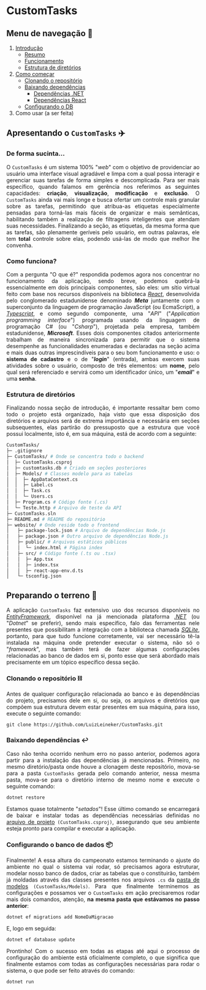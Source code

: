 # CustomTasks

## Menu de navegação 📍
1. [Introdução](#apresentando-o-customtasks-%EF%B8%8F)
   - [Resumo](#de-forma-sucinta)
   - [Funcionamento](#como-funciona)
   - [Estrutura de diretórios](#estrutura-de-diretórios)
3. [Como começar](#preparando-o-terreno-)
   - [Clonando o repositório](#clonando-o-repositório-%EF%B8%8F)
   - [Baixando dependências](#baixando-dependências-%EF%B8%8F)
     - [Dependências .NET](.)
     - [Dependências React](.)
   - [Configurando o DB](#configurando-o-banco-de-dados-)
4. Como usar (a ser feita)

## Apresentando o `CustomTasks` ✈️

### De forma sucinta...
<p align="justify">
O <code>CustomTasks</code> é um sistema 100% "<em>web</em>" com o objetivo de providenciar ao usuário uma interface visual agradável e limpa com a qual possa interagir e gerenciar suas tarefas de forma simples e descomplicada. Para ser mais específico, quando falamos em gerência nos referimos as seguintes capacidades: <strong>criação</strong>, <strong>visualização</strong>, <strong>modificação</strong> e <strong>exclusão</strong>. O <code>CustomTasks</code> ainda vai mais longe e busca ofertar um controle mais granular sobre as tarefas, permitindo que atribua-as etiquetas especialmente pensadas para torná-las mais fáceis de organizar e mais semânticas, habilitando também a realização de filtragens inteligentes que atendam suas necessidades. Finalizando a seção, as etiquetas, da mesma forma que as tarefas, são plenamente geríveis pelo usuário, em outras palavras, ele tem <strong>total</strong> controle sobre elas, podendo usá-las de modo que melhor lhe convenha.
</p>

### Como funciona?
<p align="justify">
Com a pergunta "O que é?" respondida podemos agora nos concentrar no funcionamento da aplicação, sendo breve, podemos quebrá-la essencialmente em dois principais componentes, são eles: um sítio virtual feito com base nos recursos disponíveis na biblioteca <a href="https://react.dev/"><em>React</em></a>, desenvolvida pelo conglomerado estadunidense denominado <strong><em>Meta</em></strong> juntamente com o superconjunto da linguagem de programação JavaScript (ou EcmaScript), a <a href="https://www.typescriptlang.org/"><em>Typescript</em></a>, e como segundo componente, uma "<em>API</em>" ("<em>Application programming interface</em>") programada usando da linguagem de programação C# (ou "<em>Csharp</em>"), projetada pela empresa, também estadunidense, <strong><em>Microsoft</em></strong>. Esses dois componentes citados anteriormente trabalham de maneira sincronizada para permitir que o sistema desempenhe as funcionalidades enumeradas e declaradas na seção acima e mais duas outras imprescindíveis para o seu bom funcionamento e uso: o <strong> sistema de cadastro</strong> e o de "<strong><em>login</em></strong>" (entrada), ambas exercem suas atividades sobre o usuário, composto de  três elementos: um <strong>nome</strong>, pelo qual será referenciado e servirá como um identificador único, um "<strong><em>email</em></strong>" e uma <strong>senha</strong>.
</p>

### Estrutura de diretórios
<p align="justify">
Finalizando nossa seção de introdução, é importante ressaltar bem como todo o projeto está organizado, haja visto que essa disposição dos diretórios e arquivos será de extrema importância e necessária em seções subsequentes, elas partirão do pressuposto que a estrutura que você possui localmente, isto é, em sua máquina, está de acordo com a seguinte:
</p>

```bash
CustomTasks/
├─ .gitignore
├─ CustomTasks/ # Onde se concentra todo o backend
│  ├─ CustomTasks.csproj
│  ├─ customtasks.db # Criado em seções posteriores
│  ├─ Models/ # Classes modelo para as tabelas
│  │  ├─ AppDataContext.cs
│  │  ├─ Label.cs
│  │  ├─ Task.cs
│  │  └─ Users.cs
│  ├─ Program.cs # Código fonte (.cs)
│  └─ Teste.http # Arquivo de teste da API
├─ CustomTasks.sln
├─ README.md # README do repositório
├─ website/ # Onde reside todo o frontend 
│   ├─ package-lock.json # Arquivo de dependências Node.js
│   ├─ package.json # Outro arquivo de dependências Node.js
│   ├─ public/ # Arquivos estáticos públicos
│   │  └─ index.html # Página index
│   ├─ src/ # Código fonte (.ts ou .tsx)
│   │  ├─ App.tsx
│   │  ├─ index.tsx
│   │  ├─ react-app-env.d.ts
│   └─ tsconfig.json
```

## Preparando o terreno 🌱
<p align="justify">
A aplicação <code>CustomTasks</code> faz extensivo uso dos recursos disponíveis no <a href="https://learn.microsoft.com/pt-br/aspnet/entity-framework"><em>EntityFramework</em></a>, disponível na já mencionada plataforma <a href="https://dotnet.microsoft.com/pt-br"><em>.NET</em></a> (ou "<em>Dotnet</em>" se preferir), sendo mais específico, falo das ferramentas nele presentes que possibilitam a integração com a biblioteca chamada <a href="https://www.sqlite.org/"><em>SQLite</em></a>, portanto, para que tudo funcione corretamente, vai ser necessário tê-la instalada na máquina onde pretender executar o sistema, não só o "<em>framework</em>", mas também terá de fazer algumas configurações relacionadas ao banco de dados em si, ponto esse que será abordado mais precisamente em um tópico específico dessa seção.
</p>

### Clonando o repositório ⛓️
<p align="justify">
Antes de qualquer configuração relacionada ao banco e às dependências do projeto, precisamos dele em si, ou seja, os arquivos e diretórios que compõem sua estrutura devem estar presentes em sua máquina, para isso, execute o seguinte comando:
</p>

```
git clone https://github.com/LuizLeineker/CustomTasks.git
```

### Baixando dependências ↩️
<p align="justify">
Caso não tenha ocorrido nenhum erro no passo anterior, podemos agora partir para a instalação das dependências já mencionadas. Primeiro, no mesmo diretório/pasta onde houve a clonagem deste repositório, mova-se para a pasta <code>CustomTasks</code> gerada pelo comando anterior, nessa mesma pasta, mova-se para o diretório interno de mesmo nome e execute o seguinte comando:
</p>

```
dotnet restore
```

<p align="justify">
Estamos quase totalmente "<em>setados</em>"! Esse último comando se encarregará de baixar e instalar todas as dependências necessárias definidas no <a href="https://github.com/LuizLeineker/CustomTasks/blob/main/CustomTasks/CustomTasks.csproj">arquivo de projeto</a> <code>(CustomTasks.csproj)</code>, assegurando que seu ambiente esteja pronto para compilar e executar a aplicação.
</p>

### Configurando o banco de dados 📦
<p align="justify">
Finalmente! A essa altura do campeonato estamos terminando o ajuste do ambiente no qual o sistema vai rodar, só precisamos agora estruturar, modelar nosso banco de dados, criar as tabelas que o constituirão, também já moldadas através das classes presentes nos arquivos <code>.cs</code> da <a href="https://github.com/LuizLeineker/CustomTasks/tree/main/CustomTasks/Models">pasta de modelos</a> <code>(CustomTasks/Models)</code>. Para que finalmente terminemos as configurações e possamos ver o <code>CustomTasks</code> em ação precisaremos rodar mais dois comandos, atenção, <strong>na mesma pasta que estávamos no passo anterior</strong>:
</p>

```
dotnet ef migrations add NomeDaMigracao
```

E, logo em seguida:

```
dotnet ef database update
```

<p align="justify">
Prontinho! Com o sucesso em todas as etapas até aqui o processo de configuração do ambiente está oficialmente completo, o que significa que finalmente estamos com todas as configurações necessárias para rodar o sistema, o que pode ser feito através do comando:
</p>

```
dotnet run
```